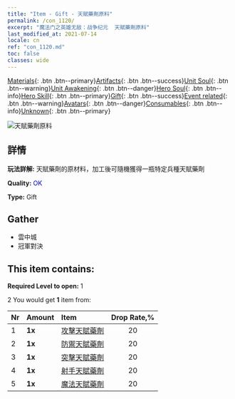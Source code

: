 ```yaml
---
title: "Item - Gift - 天賦藥劑原料"
permalink: /con_1120/
excerpt: "魔法门之英雄无敌：战争纪元  天賦藥劑原料"
last_modified_at: 2021-07-14
locale: cn
ref: "con_1120.md"
toc: false
classes: wide
---
```

 [Materials](/ItemsCN/){: .btn .btn--primary}[Artifacts](/ItemsCN/Artifacts/){: .btn .btn--success}[Unit Soul](/ItemsCN/UnitSoul/){: .btn .btn--warning}[Unit Awakening](/ItemsCN/UnitAwakening/){: .btn .btn--danger}[Hero Soul](/ItemsCN/HeroSoul/){: .btn .btn--info}[Hero Skill](/ItemsCN/HeroSkill/){: .btn .btn--primary}[Gift](/ItemsCN/Gift/){: .btn .btn--success}[Event related](/ItemsCN/Events/){: .btn .btn--warning}[Avatars](/ItemsCN/Avatars/){: .btn .btn--danger}[Consumables](/ItemsCN/Consumables/){: .btn .btn--info}[Unknown](/ItemsCN/Unknown/){: .btn .btn--primary}

 ![天賦藥劑原料](/images/t/i_3049.png)

## 詳情
 **玩法詳解:** 天賦藥劑的原材料，加工後可隨機獲得一瓶特定兵種天賦藥劑

 **Quality:** <span style="color: #0000CD">OK</span>

 **Type:** Gift

## Gather

*    雲中城 
*    冠軍對決 

## This item contains:

 **Required Level to open:** 1

 2 You would get **1** item  from:

  | Nr | Amount |     Item    | Drop Rate,% |
  |:---|:-------|:------------|:---------:|
  | 1 |  **1x** | [攻擊天賦藥劑](/cn/Items/con_786/) | 20 | 
  | 2 |  **1x** | [防禦天賦藥劑](/cn/Items/con_787/) | 20 | 
  | 3 |  **1x** | [突擊天賦藥劑](/cn/Items/con_788/) | 20 | 
  | 4 |  **1x** | [射手天賦藥劑](/cn/Items/con_789/) | 20 | 
  | 5 |  **1x** | [魔法天賦藥劑](/cn/Items/con_790/) | 20 | 
